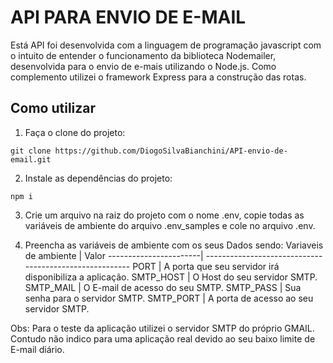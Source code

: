 # API PARA ENVIO DE E-MAIL

Está API foi desenvolvida com a linguagem de programação javascript com o intuito de entender o funcionamento da biblioteca Nodemailer, desenvolvida para o envio de e-mais
utilizando o Node.js. Como complemento utilizei o framework Express para a construção das rotas.

## Como utilizar

1. Faça o clone do projeto:
```
git clone https://github.com/DiogoSilvaBianchini/API-envio-de-email.git
```

2. Instale as dependências do projeto:
```
npm i
```
3. Crie um arquivo na raiz do projeto com o nome .env, copie todas as variáveis de ambiente do arquivo .env_samples e cole no arquivo .env.

4. Preencha as variáveis de ambiente com os seus Dados sendo:
    Variaveis de ambiente | Valor
   -----------------------| -------------------------------------------------------
    PORT                  | A porta que seu servidor irá disponibiliza a aplicação.
    SMTP_HOST             | O Host do seu servidor SMTP.
    SMTP_MAIL             | O E-mail de acesso do seu SMTP.
    SMTP_PASS             | Sua senha para o servidor SMTP.
    SMTP_PORT             | A porta de acesso ao seu servidor SMTP.

Obs: Para o teste da aplicação utilizei o servidor SMTP do próprio GMAIL. Contudo não indico para uma aplicação real devido ao seu baixo limite de E-mail diário.
